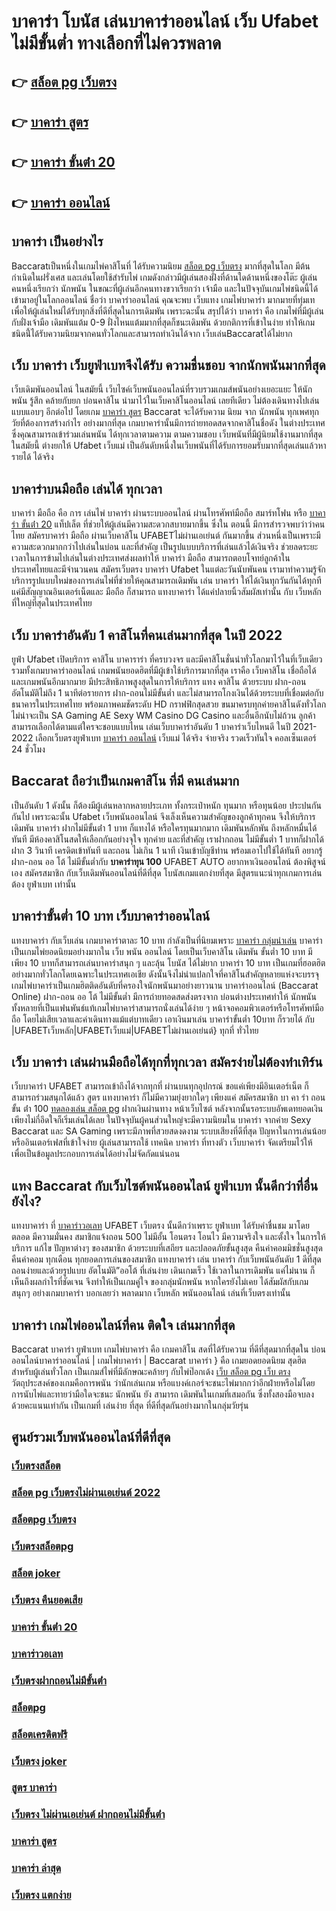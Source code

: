# บาคาร่า โบนัส เล่นบาคาร่าออนไลน์  เว็บ Ufabet ไม่มีขั้นต่ำ ทางเลือกที่ไม่ควรพลาด

## 👉 [สล็อต pg เว็บตรง](https://m.gamblerape.com/login?action=register)
## 👉 [บาคาร่า สูตร](https://m.gamblerape.com/login?action=login)
## 👉 [บาคาร่า ขั้นต่ํา 20](https://www.gamblerape.com/)
## 👉 [บาคาร่า ออนไลน์](https://www.gamblerape.com/demogame/)

##  บาคาร่า เป็นอย่างไร  

 Baccaratเป็นหนึ่งในเกมไพ่คาสิโนที่ ได้รับความนิยม [สล็อต pg เว็บตรง](https://m.gamblerape.com/login?action=login) มากที่สุดในโลก มีต้นกำเนิดในฝรั่งเศส และเล่นโดยใช้สำรับไพ่ เกมดังกล่าวมีผู้เล่นสองฝั่งที่ด้านใดด้านหนึ่งของโต๊ะ ผู้เล่นคนหนึ่งเรียกว่า นักพนัน  ในขณะที่ผู้เล่นอีกคนทางขวาเรียกว่า เจ้ามือ และในปัจจุบันเกมไพ่ชนิดนี้ได้เข้ามาอยู่ในโลกออนไลน์ ชื่อว่า บาคาร่าออนไลน์  คุณจะพบ  เว็บแทง เกมไพ่บาคาร่า มากมายที่ทุ่มเทเพื่อให้ผู้เล่นใหม่ได้รับทุกสิ่งที่ดีที่สุดในการเดิมพัน เพราะฉะนั้น สรุปได้ว่า บาคาร่า คือ เกมไพ่ที่มีผู้เล่นกับฝั่งเจ้ามือ เดิมพันแต้ม 0-9 ฝั่งไหนแต้มมากที่สุดก็ชนะเดิมพัน ด้วยกติการที่เข้าในง่าย ทำให้เกมชนิดนี้่ได้รับความนิยมจากคนทั่วโลกและสามารถทำเงินได้จาก เว็บเล่นBaccaratได้ไม่ยาก




## เว็บ บาคาร่า เว็บยูฟ่าเบทจึงได้รับ ความชื่นชอบ จากนักพนันมากที่สุด

 เว็บเดิมพันออนไลน์ ในสมัยนี้   เว็บไซค์เว็บพนันออนไลน์ที่รวบรวมเกมส์พนันอย่างเยอะแยะ  ให้นักพนัน รู้สึก คล้ายกับยก บ่อนคาสิโน นำมาไว้ในเว็บคาสิโนออนไลน์ เลยทีเดียว ไม่ต้องเดินทางไปเล่นแบบแอบๆ อีกต่อไป โดยเกม [บาคาร่า สูตร](https://www.gamblerape.com/) Baccarat จะได้รับความ นิยม  จาก นักพนัน  ทุกเพศทุกวัยที่ต้องการสร้างกำไร อย่างมากที่สุด เกมบาคาร่านั้นมีการถ่ายทอดสดจากคาสิโนชื่อดัง ในต่างประเทศ ซึ่งคุณสามารถเข้าร่วมเล่นพนัน ได้ทุกเวลาตามความ ตามความชอบ เว็บพนันที่มีผู้นิยมใช้งานมากที่สุด ในสมัยนี้  ต่างยกให้ Ufabet เว็บแม่  เป็นอันดับหนึ่งในเว็บพนันที่ได้รับการยอมรับมากที่สุดเล่นแล้วหารายได้ ได้จริง 


##  บาคาร่าบนมือถือ เล่นได้ ทุกเวลา

บาคาร่า มือถือ คือ การ เล่นไพ่ บาคาร่า ผ่านระบบออนไลน์ ผ่านโทรศัพท์มือถือ สมาร์ทโฟน หรือ [บาคาร่า ขั้นต่ํา 20](https://www.gamblerape.com/demogame/) แท็ปเล็ต ที่ช่วยให้ผู้เล่นมีความสะดวกสบายมากขึ้น ซึ่งใน  ตอนนี้  มีการสำรวจพบว่าว่าคนไทย สมัครบาคาร่า มือถือ ผ่านเว็บคาสิโน UFABETไม่ผ่านเอเย่นต์  กันมากขึ้น ส่วนหนึ่งเป็นเพราะมีความสะดวกมากกว่าไปเล่นในบ่อน และที่สำคัญ เป็นรูปแบบบริการที่เล่นแล้วได้เงินจริง ช่วยลดระยะเวลาในการข้ามไปเล่นในต่างประเทศส่งผลทำให้ บาคาร่า มือถือ สามารถตอบโจทย์ลูกค้าในประเทศไทยและมีจำนวนคน  สมัครเว็บตรง บาคาร่า Ufabet  ในแต่ละวันนับพันคน เรามาทำความรู้จักบริการรูปแบบใหม่ของการเล่นไพ่ที่ช่วยให้คุณสามารถเดิมพัน  เล่น บาคาร่า ให้ได้เงินทุกวันกันได้ทุกทีแค่มีสัญญาณอินเตอร์เน็ตและ มือถือ ก็สามารถ แทงบาคาร่า ได้แค่ปลายนิ้วสัมผัสเท่านั้น กับ  เว็บหลัก ที่ใหญ่ที่สุดในประเทศไทย


## เว็บ บาคาร่าอันดับ 1 คาสิโนที่คนเล่นมากที่สุด ในปี 2022

 ยูฟ่า Ufabet   เปิดบริการ  คาสิโน บาคาราร่า ที่ครบวงจร และมีคาสิโนชั่นนำทั่วโลกมาไว้ในที่เว็บเดียว รวมทั้งเกมบาคาร่าออนไลน์ เกมพนันยอดฮิตที่มีผู้เข้าใช้บริการมากที่สุด เราคือ   เว็บคาสิโน เชื่อถือได้  และเกมพนันอีกมากมาย มีประสิทธิภาพสูงสุดในการให้บริการ  แทง คาสิโน ด้วยระบบ ฝาก-ถอน อัตโนมัติไม่ถึง 1 นาทีต่อรายการ ฝาก-ถอนไม่มีขั้นต่ำ  และไม่สามารถโกงเงินได้ด้วยระบบที่เชื่อมต่อกับธนาคารในประเทศไทย พร้อมภาพคมชัดระดับ HD กราฟฟิกสุดสวย ขนมาครบทุกค่ายคาสิโนดังทั่วโลก ไม่น่าจะเป็น SA Gaming AE Sexy WM Casino DG Casino และอื่นอีกนับไม่ถ้วน ลูกค้าสามารถเลือกได้ตามแต่ใครจะชอบแบบไหน เล่นเว็บบาคาร่าอันดับ 1  บาคาร่าเว็บไหนดี  ในปี 2021-2022 เลือกเว็บตรงยูฟ่าเบท  [บาคาร่า ออนไลน์](https://m.gamblerape.com/login?action=register) เว็บแม่ ได้จริง จ่ายจริง รวดเร็วทันใจ คอลเซ็นเตอร์ 24 ชั่วโมง


##  Baccarat  ถือว่าเป็นเกมคาสิโน ที่มี คนเล่นมาก

เป็นอันดับ 1 ดังนั้น  ก็ต้องมีผู้เล่นหลากหลายประเภท ทั้งกระเป๋าหนัก ทุนมาก หรือทุนน้อย ประปนกันกันไป เพราะฉะนั้น Ufabet เว็บพนันออนไลน์  จึงเล็งเห็นความสำคัญของลูกค้าทุกคน จึงให้บริการ เดิมพัน  บาคาร่า ฝากไม่มีขั้นต่ํา 1 บาท ก็แทงได้ หรือใครทุนมากมาก เดิมพันหลักพัน ถึงหลักหมื่นได้ทันที มีห้องคาสิโนสดให้เลือกกันอย่างจุใจ ทุกค่าย และที่สำคัญ เราฝากถอน ไม่มีขั้นต่ำ 1 บาทก็ฝากได้ ฝาก 3 วินาที เครดิตเข้าทันที และถอน ไม่เกิน 1 นาที เงินเข้าบัญชีท่าน พร้อมเอาไปใช้ได้ทันที อยากรู้ ฝาก-ถอน ออ โต้ ไม่มีขั้นต่ำกับ **บาคาร่าทุน 100** UFABET AUTO อยากหาเงินออนไลน์ ต้องพิสูจน์เอง สมัครสมาชิก กับเว็บเดิมพันออนไลน์ที่ดีที่สุด โบนัสเกมแตกง่ายที่สุด มีสูตรแนะนำทุกเกมการเล่น ต้อง  ยูฟ่าเบท  เท่านั้น

##  บาคาร่าขั้นต่ำ 10 บาท เว็บบาคาร่าออนไลน์ 

แทงบาคาร่า กับเว็บเล่น เกมบาคาร่าตาละ 10 บาท กำลังเป็นที่นิยมเพราะ [บาคาร่า กลุ่มนําเล่น](https://www.gamblerape.com/promotion/) บาคาร่าเป็นเกมไพ่ยอดนิยมอย่างมากใน เว็บ  พนัน ออนไลน์  โดยเป็นเว็บคาสิโน เดิมพัน ขั้นต่ำ 10 บาท มีเพียง 10 บาทก็สามารถเล่นบาคาร่าสนุก ๆ และลุ้น โบนัส  ได้ไม่ยาก บาคาร่า 10 บาท เป็นเกมที่ฮอตฮิตอย่างมากทั่วโลกโดยเฉพาะในประเทศเอเชีย ดังนั้นจึงไม่น่าแปลกใจที่คาสิโนสำคัญหลายแห่งจะบรรจุเกมไพ่บาคาร่าเป็นเกมฮิตติดอันดับที่ครองใจนักพนันมาอย่างยาวนาน บาคาร่าออนไลน์ (Baccarat Online)  ฝาก-ถอน ออ โต้ ไม่มีขั้นต่ำ มีการถ่ายทอดสดส่งตรงจาก  บ่อนต่างประเทศทำให้ นักพนัน  ทั้งหลายที่เป็นแฟนพันธ์แท้เกมไพ่บาคาร่าสามารถนั่งเล่นได้ง่าย ๆ หน้าจอคอมพิวเตอร์หรือโทรศัพท์มือถือ โดยไม่เสียเวลาและค่าเดินทางแม้แต่บาทเดียว เอาเงินมาเล่น บาคาร่าขั้นต่ำ 10บาท ก็รวยได้ กับ |UFABETเว็บหลัก|UFABETเว็บแม่|UFABETไม่ผ่านเอเย่นต์} ทุกที่ ทั่วไทย


## เว็บ บาคาร่า เล่นผ่านมือถือได้ทุกที่ทุกเวลา สมัครง่ายไม่ต้องทำเทิร์น

เว็บบาคาร่า UFABET สามารถเข้าถึงได้จากทุกที่ ผ่านบนทุกอุปกรณ์ ขอแค่เพียงมีอินเตอร์เน็ต ก็สามารถร่วมสนุกได้แล้ว  สูตร   แทงบาคาร่า ก็ไม่มีความยุ่งยากใดๆ เพียงแค่ สมัครสมาชิก บา คา ร่า ถอน ขั้น ต่ํา 100 [ทดลองเล่น สล็อต pg](https://www.gamblerape.com/demogame/)  ฝากเงินผ่านทาง หน้าเว็บไซต์ หลังจากนั้นรอระบบอัพเดทยอดเงิน เพียงไม่กี่อึดใจก็เริ่มเล่นได้เลย ในปัจจุบันผู้คนส่วนใหญ่จะมีความนิยมใน บาคาร่า จากค่าย Sexy Baccarat และ SA Gaming เพราะมีภาพที่สวยสดงดงาม ระบบเสียงที่ดีที่สุด ปัญหาในการเล่นน้อย หรืออินเตอร์เฟสที่เข้าใจง่าย ผู้เล่นสามารถใช้  เทคนิค  บาคาร่า ที่ทางตัว เว็บบาคาร่า จัดเตรียมไว้ให้ เพื่อเป็นข้อมูลประกอบการเล่นได้อย่างไม่จัดกัดแน่นอน 


## แทง Baccarat  กับเว็บไซต์พนันออนไลน์  ยูฟ่าเบท   นั้นดีกว่าที่อื่นยังไง?

แทงบาคาร่า ที่ [บาคาร่าวอเลท](https://m.gamblerape.com/login?action=register) UFABET เว็บตรง นั้นดีกว่าเพราะ ยูฟ่าเบท  ได้รับคำชื่นชม มาโดยตลอด มีความมั่นคง สมาชิกแจ้งถอน 500 ไม่มีอั้น โอนตรง โอนไว มีความจริงใจ และตั้งใจ ในการให้บริการ แก้ไข ปัญหาต่างๆ ของสมาชิก ด้วยระบบที่เสถียร และปลอดภัยขั้นสูงสุด คืนค่าคอมมิชชั่นสูงสุดคืนค่าคอม ทุกเดือน ทุกยอดการเล่นของสมาชิก แทงบาคาร่า   เล่น บาคาร่า  กับเว็บพนันอันดับ 1 ดีที่สุด ถอนง่ายและด้วยรูปแบบ อัตโนมัติ”ออโต้ ที่เล่นง่าย เดินเกมเร็ว ใช้เวลาในการเดิมพัน แค่ไม่นาน ก็เห็นถึงผลกำไรที่ชัดเจน จึงทำให้เป็นเกมคู่ใจ ของกลุ่มนักพนัน หากใครยังไม่เคย ได้สัมผัสกับเกมสนุกๆ อย่างเกมบาคาร่า บอกเลยว่า พลาดมาก  เว็บหลัก พนันออนไลน์ เล่นที่เว็บตรงเท่านั้น


##  บาคาร่า เกมไพ่ออนไลน์ที่คน ติดใจ  เล่นมากที่สุด

 Baccarat บาคาร่า   ยูฟ่าเบท   เกมไพ่บาคาร่า  คือ เกมคาสิโน สดที่ได้รับความ ที่ดีที่สุดมากที่สุดใน บ่อนออนไลน์บาคาร่าออนไลน์ | เกมไพ่บาคาร่า | Baccarat บาคาร่า } คือ เกมยอดยอดนิยม สุดฮิตสำหรับผู้เล่นทั่วโลก เป็นเกมส์ไพ่ที่มีลักษณะคล้ายๆ กับไพ่ป๊อกเด้ง [เว็บ สล็อต pg เว็บ ตรง](https://www.gamblerape.com/promotion/) วัตถุประสงค์ของเกมคือการพนัน ว่านักเล่นเกม หรือแบงค์เกอร์จะชนะไพ่มากกว่าอีกฝ่ายหรือไม่โดยการนับไพ่และทายว่ามือใดจะชนะ  นักพนัน ยัง สามารถ  เดิมพันในเกมที่เสมอกัน ซึ่งทั้งสองมือจบลงด้วยคะแนนเท่ากัน เป็นเกมที่  เล่นง่าย ที่สุด ที่ดีที่สุดกันอย่างมากในกลุ่มวัยรุ่น


## ศูนย์รวมเว็บพนันออนไลน์ที่ดีที่สุด

### [เว็บตรงสล็อต](https://atom.io/themes/เว็บตรง%20สล็อตออนไลน์%20บาคาร่าออนไลน์%20ฝากถอนไม่มีขั้นต่ำ%20เว็บหลัก%20เว็บแท้ไม่ผ่านเอเย่นต์%20สมัครฟรี%2000111981)
### [สล็อต pg เว็บตรงไม่ผ่านเอเย่นต์ 2022](https://atom.io/themes/เว็บตรง%20สล็อตออนไลน์%20บาคาร่าออนไลน์%20ฝากถอนไม่มีขั้นต่ำ%20เว็บหลัก%20เว็บแท้ไม่ผ่านเอเย่นต์%20สมัครฟรี%2000111091)
### [สล็อตpg เว็บตรง](https://atom.io/themes/เว็บตรง%20สล็อตออนไลน์%20บาคาร่าออนไลน์%20ฝากถอนไม่มีขั้นต่ำ%20เว็บหลัก%20เว็บแท้ไม่ผ่านเอเย่นต์%20สมัครฟรี%2000112644)
### [เว็บตรงสล็อตpg](https://atom.io/themes/เว็บตรง%20สล็อตออนไลน์%20บาคาร่าออนไลน์%20ฝากถอนไม่มีขั้นต่ำ%20เว็บหลัก%20เว็บแท้ไม่ผ่านเอเย่นต์%20สมัครฟรี%2000111814)
### [สล็อต joker](https://atom.io/themes/เว็บตรง%20สล็อตออนไลน์%20บาคาร่าออนไลน์%20ฝากถอนไม่มีขั้นต่ำ%20เว็บหลัก%20เว็บแท้ไม่ผ่านเอเย่นต์%20สมัครฟรี%2000111112)
### [เว็บตรง คืนยอดเสีย](https://atom.io/themes/เว็บตรง%20สล็อตออนไลน์%20บาคาร่าออนไลน์%20ฝากถอนไม่มีขั้นต่ำ%20เว็บหลัก%20เว็บแท้ไม่ผ่านเอเย่นต์%20สมัครฟรี%2000111209)
### [บาคาร่า ขั้นต่ํา 20](https://atom.io/themes/เว็บตรง%20สล็อตออนไลน์%20บาคาร่าออนไลน์%20ฝากถอนไม่มีขั้นต่ำ%20เว็บหลัก%20เว็บแท้ไม่ผ่านเอเย่นต์%20สมัครฟรี%2000112740)
### [บาคาร่าวอเลท](https://atom.io/themes/เว็บตรง%20สล็อตออนไลน์%20บาคาร่าออนไลน์%20ฝากถอนไม่มีขั้นต่ำ%20เว็บหลัก%20เว็บแท้ไม่ผ่านเอเย่นต์%20สมัครฟรี%2000112842)
### [เว็บตรงฝากถอนไม่มีขั้นต่ํา](https://atom.io/themes/เว็บตรง%20สล็อตออนไลน์%20บาคาร่าออนไลน์%20ฝากถอนไม่มีขั้นต่ำ%20เว็บหลัก%20เว็บแท้ไม่ผ่านเอเย่นต์%20สมัครฟรี%2000112485)
### [สล็อตpg](https://atom.io/themes/เว็บตรง%20สล็อตออนไลน์%20บาคาร่าออนไลน์%20ฝากถอนไม่มีขั้นต่ำ%20เว็บหลัก%20เว็บแท้ไม่ผ่านเอเย่นต์%20สมัครฟรี%2000111542)
### [สล็อตเครดิตฟรี](https://atom.io/themes/เว็บตรง%20สล็อตออนไลน์%20บาคาร่าออนไลน์%20ฝากถอนไม่มีขั้นต่ำ%20เว็บหลัก%20เว็บแท้ไม่ผ่านเอเย่นต์%20สมัครฟรี%2000112269)
### [เว็บตรง joker](https://atom.io/themes/เว็บตรง%20สล็อตออนไลน์%20บาคาร่าออนไลน์%20ฝากถอนไม่มีขั้นต่ำ%20เว็บหลัก%20เว็บแท้ไม่ผ่านเอเย่นต์%20สมัครฟรี%2000112963)
### [สูตร บาคาร่า](https://atom.io/themes/เว็บตรง%20สล็อตออนไลน์%20บาคาร่าออนไลน์%20ฝากถอนไม่มีขั้นต่ำ%20เว็บหลัก%20เว็บแท้ไม่ผ่านเอเย่นต์%20สมัครฟรี%2000111425)
### [เว็บตรง ไม่ผ่านเอเย่นต์ ฝากถอนไม่มีขั้นต่ํา](https://atom.io/themes/เว็บตรง%20สล็อตออนไลน์%20บาคาร่าออนไลน์%20ฝากถอนไม่มีขั้นต่ำ%20เว็บหลัก%20เว็บแท้ไม่ผ่านเอเย่นต์%20สมัครฟรี%2000111705)
### [บาคาร่า สูตร](https://atom.io/themes/เว็บตรง%20สล็อตออนไลน์%20บาคาร่าออนไลน์%20ฝากถอนไม่มีขั้นต่ำ%20เว็บหลัก%20เว็บแท้ไม่ผ่านเอเย่นต์%20สมัครฟรี%2000112272)
### [บาคาร่า ล่าสุด](https://atom.io/themes/เว็บตรง%20สล็อตออนไลน์%20บาคาร่าออนไลน์%20ฝากถอนไม่มีขั้นต่ำ%20เว็บหลัก%20เว็บแท้ไม่ผ่านเอเย่นต์%20สมัครฟรี%2000111438)
### [เว็บตรง แตกง่าย](https://atom.io/themes/เว็บตรง%20สล็อตออนไลน์%20บาคาร่าออนไลน์%20ฝากถอนไม่มีขั้นต่ำ%20เว็บหลัก%20เว็บแท้ไม่ผ่านเอเย่นต์%20สมัครฟรี%2000112492)